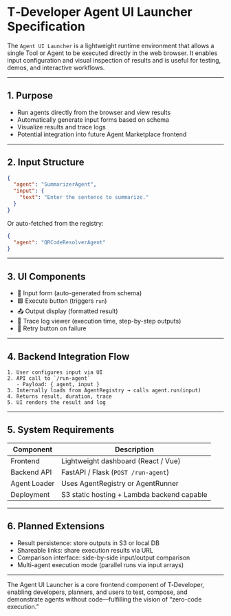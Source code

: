 # T‑Developer Agent UI Launcher Specification

The `Agent UI Launcher` is a lightweight runtime environment that allows a single Tool or Agent to be executed directly in the web browser. It enables input configuration and visual inspection of results and is useful for testing, demos, and interactive workflows.

---

## 1. Purpose

* Run agents directly from the browser and view results
* Automatically generate input forms based on schema
* Visualize results and trace logs
* Potential integration into future Agent Marketplace frontend

---

## 2. Input Structure

```json
{
  "agent": "SummarizerAgent",
  "input": {
    "text": "Enter the sentence to summarize."
  }
}
```

Or auto-fetched from the registry:

```json
{
  "agent": "QRCodeResolverAgent"
}
```

---

## 3. UI Components

* 🔲 Input form (auto-generated from schema)
* 🟩 Execute button (triggers `run`)
* 📤 Output display (formatted result)
* 📜 Trace log viewer (execution time, step-by-step outputs)
* 🔁 Retry button on failure

---

## 4. Backend Integration Flow

```plaintext
1. User configures input via UI
2. API call to `/run-agent`
   - Payload: { agent, input }
3. Internally loads from AgentRegistry → calls agent.run(input)
4. Returns result, duration, trace
5. UI renders the result and log
```

---

## 5. System Requirements

| Component    | Description                                |
| ------------ | ------------------------------------------ |
| Frontend     | Lightweight dashboard (React / Vue)        |
| Backend API  | FastAPI / Flask (`POST /run-agent`)        |
| Agent Loader | Uses AgentRegistry or AgentRunner          |
| Deployment   | S3 static hosting + Lambda backend capable |

---

## 6. Planned Extensions

* Result persistence: store outputs in S3 or local DB
* Shareable links: share execution results via URL
* Comparison interface: side-by-side input/output comparison
* Multi-agent execution mode (parallel runs via input arrays)

---

The Agent UI Launcher is a core frontend component of T‑Developer, enabling developers, planners, and users to test, compose, and demonstrate agents without code—fulfilling the vision of “zero-code execution.”
